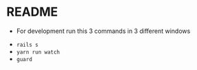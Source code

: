 # README

* For development run this 3 commands in 3 different windows
- `rails s`
- `yarn run watch`
- `guard`
